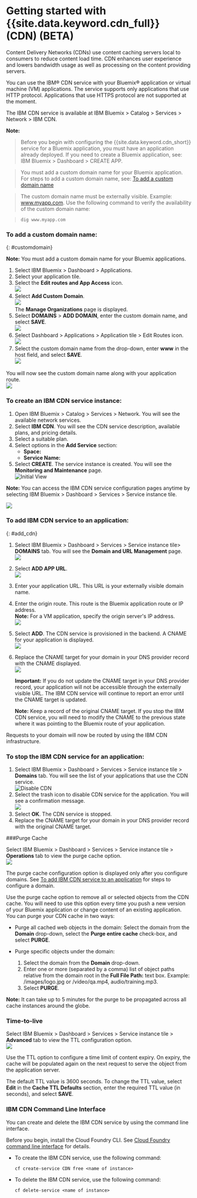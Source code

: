 # Getting started with {{site.data.keyword.cdn_full}} (CDN) (BETA)

Content Delivery Networks (CDNs) use content caching servers local to consumers to reduce content load time. CDN enhances user experience and lowers bandwidth usage as well as processing on the content providing servers.

You can use the IBM&reg; CDN service with your Bluemix&reg; application or virtual machine (VM) applications. The service supports only applications that use HTTP protocol. Applications that use HTTPS protocol are not supported at the moment. 

The IBM CDN service is available at IBM Bluemix > Catalog > Services > Network > IBM CDN.

**Note:**  
> Before you begin with configuring the {{site.data.keyword.cdn_short}} service for a Bluemix application, you must have an application already deployed. If you need to create a Bluemix application, see: IBM Bluemix > Dashboard > CREATE APP.  

> You must add a custom domain name for your Bluemix application. For steps to add a custom domain name, see: [To add a custom domain name](index.html#customdomain)  

>The custom domain name must be externally visible. Example: www.myapp.com. Use the following command to verify the availability of the custom domain name:  

>```
>dig www.myapp.com
>```

### To add a custom domain name: 
{: #customdomain}

**Note:** You must add a custom domain name for your Bluemix applications. 

1. Select IBM Bluemix > Dashboard > Applications.
2. Select your application tile.
3. Select the **Edit routes and App Access** icon.  
![](images/edit_route_icon.png)
4. Select **Add Custom Domain**.  
![](images/add_custom_domain.png)  
The **Manage Organizations** page is displayed.
5. Select **DOMAINS** > **ADD DOMAIN**, enter the custom domain name, and select **SAVE**.  
![](images/save_custom_domain.png)  
6. Select Dashboard > Applications > Application tile > Edit Routes icon.  
![](images/edit_route_icon.png)
7. Select the custom domain name from the drop-down, enter **www** in the host field, and select **SAVE**.  
![](images/edit_route.png)  

You will now see the custom domain name along with your application route.  
![](images/two_routes.png)  

### To create an IBM CDN service instance:
1. Open IBM Bluemix > Catalog > Services > Network. You will see the available network services.
2. Select **IBM CDN**. You will see the CDN service description, available plans, and pricing details. 
3. Select a suitable plan. 
4. Select options in the **Add Service** section:
	* **Space:**
	* **Service Name:**
5. Select **CREATE**. The service instance is created. You will see the **Monitoring and Maintenance** page.  
![Initial View](images/initial_view.png)  
	

**Note:** You can access the IBM CDN service configuration pages anytime by selecting IBM Bluemix > Dashboard > Services > Service instance tile.  

![](images/service_instance.png)  

### To add IBM CDN service to an application:
{: #add_cdn}

1. Select IBM Bluemix > Dashboard > Services > Service instance tile> **DOMAINS** tab. You will see the **Domain and URL Management** page.  
![](images/tab_domain.png)  
2. Select **ADD APP URL**.  
![](images/url_icon.png) 
3. Enter your application URL. This URL is your externally visible domain name.  
4. Enter the origin route. This route is the Bluemix application route or IP address.  
**Note:** For a VM application, specify the origin server's IP address.  
![](images/addurl.png)
5. Select **ADD**. The CDN service is provisioned in the backend. A CNAME for your application is displayed.  
![](images/addcname1.png)
6. Replace the CNAME target for your domain in your DNS provider record with the CNAME displayed.  
![](images/cname.png)

	**Important:** If you do not update the CNAME target in your DNS provider record, your application will not be accessible through the externally visible URL. The IBM CDN service will continue to report an error until the CNAME target is updated.

	**Note:** Keep a record of the original CNAME target. If you stop the IBM CDN service, you will need to modify the CNAME to the previous state where it was pointing to the Bluemix route of your application.

Requests to your domain will now be routed by using the IBM CDN infrastructure.

### To stop the IBM CDN service for an application:  

1. Select IBM Bluemix > Dashboard > Services > Service instance tile > **Domains** tab. You will see the list of your applications that use the CDN service.  
![Disable CDN](images/deletecdn.png)
2. Select the trash icon to disable CDN service for the application. You will see a confirmation message.  
![](images/confirm_msg.png)
3. Select **OK**. The CDN service is stopped.
4. Replace the CNAME target for your domain in your DNS provider record with the original CNAME target.


###Purge Cache

Select IBM Bluemix > Dashboard > Services > Service instance tile > **Operations** tab to view the purge cache option.  
![](images/tab_op.png)

The purge cache configuration option is displayed only after you configure domains. See [To add IBM CDN service to an application](index.html#add_cdn) for steps to configure a domain.

Use the purge cache option to remove all or selected objects from the CDN cache. You will need to use this option every time you push a new version of your Bluemix application or change content of an existing application. You can purge your CDN cache in two ways:

* Purge all cached web objects in the domain: Select the domain from the **Domain** drop-down, select the **Purge entire cache** check-box, and select **PURGE**.  

* Purge specific objects under the domain:  
	1. Select the domain from the **Domain** drop-down.  
	2. Enter one or more (separated by a comma) list of object paths relative from the domain root in the **Full File Path:** text box. Example: /images/logo.jpg or /video/qa.mp4, audio/training.mp3.  
	3. Select **PURGE**.

**Note:** It can take up to 5 minutes for the purge to be propagated across all cache instances around the globe.

### Time-to-live

Select IBM Bluemix > Dashboard > Services > Service instance tile > **Advanced** tab to view the TTL configuration option.  
![](images/tab_adv.png)  

Use the TTL option to configure a time limit of content expiry. On expiry, the cache will be populated again on the next request to serve the object from the application server.  

The default TTL value is 3600 seconds. To change the TTL value, select **Edit** in the **Cache TTL Defaults** section, enter the required TTL value (in seconds), and select **SAVE**. 

### IBM CDN Command Line Interface

You can create and delete the IBM CDN service by using the command line interface. 

Before you begin, install the Cloud Foundry CLI. See [Cloud Foundry command line interface](https://www.{DomainName}/docs/cli/downloads.html) for details.

* To create the IBM CDN service, use the following command:

	```
	cf create-service CDN free <name of instance>
	```

* To delete the IBM CDN service, use the following command:

	```
	cf delete-service <name of instance>
	```





